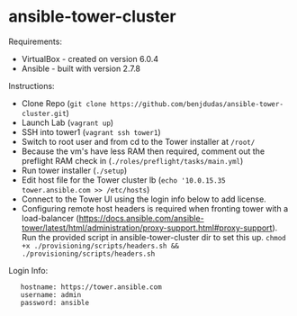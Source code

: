 # ansible-tower-cluster

Requirements:

  - VirtualBox - created on version 6.0.4
  - Ansible - built with version 2.7.8

Instructions:

  - Clone Repo (`git clone https://github.com/benjdudas/ansible-tower-cluster.git`)
  - Launch Lab (`vagrant up`)
  - SSH into tower1 (`vagrant ssh tower1`)
  - Switch to root user and from cd to the Tower installer at `/root/`
  - Because the vm's have less RAM then required, comment out the preflight RAM check in (`./roles/preflight/tasks/main.yml`)
  - Run tower installer (`./setup`)
  - Edit host file for the Tower cluster lb (`echo '10.0.15.35 tower.ansible.com >> /etc/hosts`)
  - Connect to the Tower UI using the login info below to add license. 
  - Configuring remote host headers is required when fronting tower with a load-balancer (https://docs.ansible.com/ansible-tower/latest/html/administration/proxy-support.html#proxy-support). Run the provided script in ansible-tower-cluster dir to set this up.
        `chmod +x ./provisioning/scripts/headers.sh && ./provisioning/scripts/headers.sh`

Login Info:
```
   hostname: https://tower.ansible.com
   username: admin
   password: ansible
```
